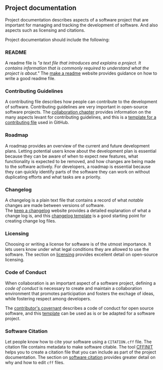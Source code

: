 ## Project documentation

Project documentation describes aspects of a software project that are important for managing and tracking the development of software. And also aspects such as licensing and citations. 

Project documentation should include the following:

### README

A readme file is 
*"a text file that introduces and explains a project. It contains information that is commonly required to understand what the project is about."* 
The [make a readme](https://www.makeareadme.com/) website provides guidance on how to write a good readme file.

### Contributing Guidelines

A contributing file describes how people can contribute to the development of software. 
Contributing guidelines are very important in open-source software projects. 
The [collaboration chapter](https://the-turing-way.netlify.app/collaboration/collaboration) provides information on the many aspects levant for contributing guidelines, 
and this is a [template for a contributing file](https://github.com/jessesquires/.github/blob/main/CONTRIBUTING.md) used in GitHub.

### Roadmap

A roadmap provides an overview of the current and future development plans. 
Letting potential users know about the development plan is essential because they can be aware of when to expect new features,
what functionality is expected to be removed, 
and how changes are being made to the software actively. 
For developers, a roadmap is essential because they can quickly identify parts of the software they can work on without duplicating efforts and what tasks are a priority.

### Changelog

A changelog is a plain text file that contains a record of what *notable* changes are made between versions of software.  
The [keep a changelog](https://keepachangelog.com/en/1.1.0/) website provides a detailed explanation of what a change log is, 
and this [changelog template](https://gist.github.com/juampynr/4c18214a8eb554084e21d6e288a18a2c) is a good starting point for 
creating change log files. 

### Licensing

Choosing or writing a license for software is of the utmost importance. 
It lets users know under what legal conditions they are allowed to use the software. 
The section on [licensing](https://the-turing-way.netlify.app/reproducible-research/licensing) provides excellent detail on open-source licensing.

### Code of Conduct

When collaboration is an important aspect of a software project,
defining a *code of conduct* is necessary to create and maintain a collaboration environment that promotes participation and fosters the exchage of ideas, 
while fostering respect among developers. 

The [contributor's covernant](https://www.contributor-covenant.org/) describes a code of conduct for open source software, 
and this [template](https://github.com/jessesquires/.github/blob/main/CODE_OF_CONDUCT.md) can be used as is or be adapted for a software project.

### Software Citation

Let people know how to cite your software using a `CITATION.cff` file. The citation file contains metadata to make software citable. The tool [CFFINIT](https://citation-file-format.github.io/cff-initializer-javascript/#/) helps you to create a citation file that you can include as part of the project documentation. 
The section on [software citation](https://the-turing-way.netlify.app/communication/citable/citable-cff.html?highlight=recognition) provides greater detail on why and how to edit `cff` files. 
